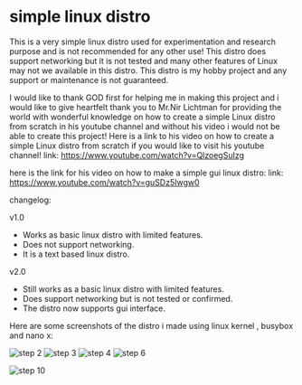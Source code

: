 # simple linux distro
This is a very simple linux distro used for experimentation and research purpose and is not recommended for any other use!
This distro does support networking but it is not tested and many other features of Linux may not we available in this distro.
This distro is my hobby project and any support or maintenance is not guaranteed.

I would like to thank GOD first for helping me in making this project and i would like to give heartfelt thank you to Mr.Nir Lichtman for providing the world with wonderful knowledge on how to create a simple Linux distro from scratch in his youtube channel and without his video i would not be able to create this project! Here is a link to his video on how to create a simple Linux distro from scratch if you would like to visit his youtube channel!
link: https://www.youtube.com/watch?v=QlzoegSuIzg

here is the link for his video on how to make a simple gui linux distro:
link: https://www.youtube.com/watch?v=guSDz5Iwgw0

changelog:

v1.0

* Works as basic linux distro with limited features.
* Does not support networking.
* It is a text based linux distro.

v2.0

* Still works as a basic linux distro with limited features.
* Does support networking but is not tested or confirmed.
* The distro now supports gui interface.


Here are some screenshots of the distro i made using linux kernel , busybox and nano x:

![step 2](https://github.com/user-attachments/assets/e316835a-eb98-459b-bd26-424e369fc40d)
![step 3](https://github.com/user-attachments/assets/d70b056d-1d0b-4dbc-85ae-3d29bedba4a8)
![step 4](https://github.com/user-attachments/assets/81e26380-cc2d-45eb-bb0f-e87bd9bd590c)
![step 6](https://github.com/user-attachments/assets/f4b4d152-db66-471e-8571-4373ec28877e)

![step 10](https://github.com/user-attachments/assets/556de34d-db99-41cc-a954-c3546ea80d76)

